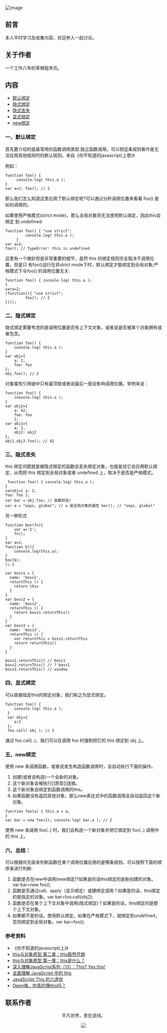 ![image](../img/timg.jpg)
<br>

## 前言

本人平时学习及收集内容，欢迎参入一起讨论。

## 关于作者

一个工作八年的草根程序员。

## 内容

- [默认绑定](#一默认绑定)
- [隐式绑定](#二隐式绑定)
- [隐式丢失](#三隐式丢失)
- [显式绑定](#四显式绑定)
- [new绑定](#new绑定)

### 一、默认绑定

首先要介绍的是最常用的函数调用类型:独立函数调用。可以把这条规则看作是无法应用其他规则时的默认规则。来自《你不知道的javascript(上卷)》

例如：

```
function foo() {
	 console.log( this.a );
}
var a=2; foo(); // 2

```

那么我们怎么知道这里应用了默认绑定呢?可以通过分析调用位置来看看 foo() 是如何调用的。

如果使用严格模式(strict mode)，那么全局对象将无法使用默认绑定，因此this会绑定 到 undefined:

```
function foo() { "use strict";
         console.log( this.a );
     }
var a=2;
foo(); // TypeError: this is undefined

```

这里有一个微妙但是非常重要的细节，虽然 this 的绑定规则完全取决于调用位置，但是只 有foo()运行在非strict mode下时，默认绑定才能绑定到全局对象;严格模式下与foo() 的调用位置无关:

```
function foo() { console.log( this.a );
}
vara=2;
(function(){ "use strict";
         foo(); // 2
})();
```
### 二、隐式绑定

隐式绑定需要考虑的是调用位置是否有上下文对象，或者说是否被某个对象拥有或者包含。

```
function foo() { 
	console.log( this.a );
}
var obj={ 
	a: 2,
	foo: foo 
};
obj.foo(); // 2
```
     
对象属性引用链中只有最顶层或者说最后一层会影响调用位置。举例来说：

```
function foo() { 
	console.log( this.a );
}
var obj2={ 
	a: 42,
	foo: foo
	};
var obj1={ 
	a: 2,
	obj2: obj2 
};
obj1.obj2.foo(); // 42
```
     
###  三、隐式丢失

 this 绑定问题就是被隐式绑定的函数会丢失绑定对象，也就是说它会应用默认绑定，从而把 this 绑定到全局对象或者 undefined 上，取决于是否是严格模式。
 
```
 function foo() { console.log( this.a );
}
varobj={ a: 2,
foo: foo };
var bar = obj.foo; // 函数别名!
var a = "oops, global"; // a 是全局对象的属性 bar(); // "oops, global"
```
另一种形式

```
function box(fn){
	var a='2';
	fn();
}
var a=1;
function b(){
	console.log(this.a);
}
box(b);
\\ 1
```
```
var boss1 = {
  name: 'boss1',
  returnThis () {
    return this
  }
}
var boss2 = {
  name: 'boss2',
  returnThis () {
    return boss1.returnThis()
  }
}
var boss3 = {
  name: 'boss3',
  returnThis () {
    var returnThis = boss1.returnThis
    return returnThis()
  }
}

boss1.returnThis() // boss1
boss2.returnThis() // ? boss1
boss3.returnThis() // window
```



### 四、显式绑定

可以直接指定this的绑定对象，我们称之为显式绑定。

```
function foo() { 
	console.log( this.a );
 }
 var obj={ 
	a:2
 };
 foo.call( obj ); // 2
```

通过 foo.call(..)，我们可以在调用 foo 时强制把它的 this 绑定到 obj 上。

### 五、new绑定

使用 new 来调用函数，或者说发生构造函数调用时，会自动执行下面的操作。

1. 创建(或者说构造)一个全新的对象。
2. 这个新对象会被执行[[原型]]连接。
3. 这个新对象会绑定到函数调用的this。
4. 如果函数没有返回其他对象，那么new表达式中的函数调用会自动返回这个新对象。

```
function foo(a) { this.a = a;
}
var bar = new foo(2); console.log( bar.a ); // 2
```
使用 new 来调用 foo(..) 时，我们会构造一个新对象并把它绑定到 foo(..) 调用中的 this 上。


### 六、总结：

可以根据优先级来判断函数在某个调用位置应用的是哪条规则。可以按照下面的顺序来进行判断:

1. 函数是否在new中调用(new绑定)?如果是的话this绑定的是新创建的对象。 var bar=new foo();
2. 函数是否通过call、apply（显示绑定）或硬绑定调用？如果是的话，this绑定的是指定的对象。var bar=foo.call(obj2);
3. 函数是否在某个上下文对象中调用(隐式绑定)？如果是的话，this绑定的是那个上下文对象。
4. 如果都不是的话。使用默认绑定。如果在严格模式下，就绑定到undefined，否则绑定到全局对象。var bar=foo();

### 参考资料

- 《你不知道的javascript(上)》
- [this与对象原型 第二章：this豁然开朗](http://www.jianshu.com/p/fcbc21a2c507)
- [this与对象原型 第一章：this是什么？](http://www.jianshu.com/p/11d84af237c0)
- [深入理解JavaScript系列（13）：This? Yes,this!](http://www.cnblogs.com/TomXu/archive/2012/01/17/2310479.html)
- [全面理解 JavaScript 中的 this](https://juejin.im/entry/5a29df626fb9a045211e9c2a?utm_source=gold_browser_extension)
- [JavaScript This 的六道坎](https://mp.weixin.qq.com/s/b_SojysoGA_Z7WLJrilizg)
- [ Open嗨，你真的懂this吗？](https://github.com/YvetteLau/Blog/issues/6)

## 联系作者

<div align="center">
    <p>
        平凡世界，贵在坚持。
    </p>
    <img src="../img/contact.png" />
</div>
